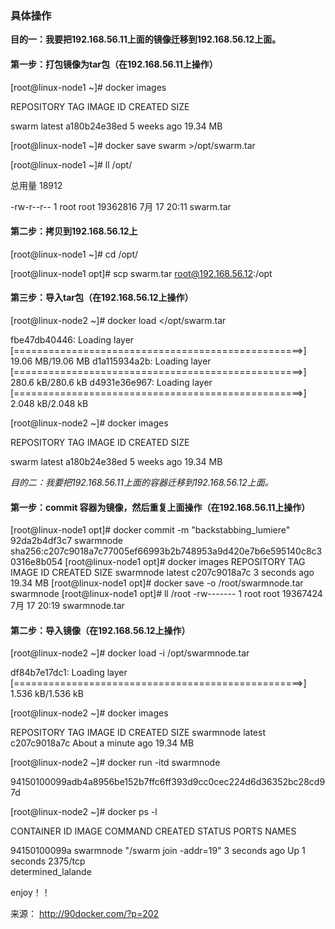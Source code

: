 ### 具体操作

<strong> 目的一：我要把192.168.56.11上面的镜像迁移到192.168.56.12上面。 </strong>

#### 第一步：打包镜像为tar包（在192.168.56.11上操作）
[root@linux-node1 ~]# docker images

REPOSITORY          TAG                 IMAGE ID            CREATED             SIZE

swarm               latest              a180b24e38ed        5 weeks ago         19.34 MB

[root@linux-node1 ~]# docker save swarm >/opt/swarm.tar

[root@linux-node1 ~]# ll /opt/

总用量 18912

-rw-r--r-- 1 root root 19362816 7月  17 20:11 swarm.tar

#### 第二步：拷贝到192.168.56.12上

[root@linux-node1 ~]# cd /opt/

[root@linux-node1 opt]# scp swarm.tar root@192.168.56.12:/opt

#### 第三步：导入tar包（在192.168.56.12上操作）

[root@linux-node2 ~]# docker load </opt/swarm.tar 

  fbe47db40446: Loading layer [==================================================>] 19.06 MB/19.06 MB
  d1a115934a2b: Loading layer [==================================================>] 280.6 kB/280.6 kB
  d4931e36e967: Loading layer [==================================================>] 2.048 kB/2.048 kB
  
[root@linux-node2 ~]# docker images

REPOSITORY          TAG                 IMAGE ID            CREATED             SIZE

swarm               latest              a180b24e38ed        5 weeks ago         19.34 MB


<em> 目的二：我要把192.168.56.11上面的容器迁移到192.168.56.12上面。</em>

#### 第一步：commit 容器为镜像，然后重复上面操作（在192.168.56.11上操作）
[root@linux-node1 opt]# docker commit -m "backstabbing_lumiere" 92da2b4df3c7  swarmnode
sha256:c207c9018a7c77005ef66993b2b748953a9d420e7b6e595140c8c30316e8b054
[root@linux-node1 opt]# docker images
REPOSITORY          TAG                 IMAGE ID            CREATED             SIZE
swarmnode           latest              c207c9018a7c        3 seconds ago       19.34 MB
[root@linux-node1 opt]# docker save -o /root/swarmnode.tar swarmnode 
[root@linux-node1 opt]# ll /root
-rw-------  1 root root 19367424 7月  17 20:19 swarmnode.tar

#### 第二步：导入镜像（在192.168.56.12上操作）

[root@linux-node2 ~]# docker load -i /opt/swarmnode.tar 

df84b7e17dc1: Loading layer [==================================================>] 1.536 kB/1.536 kB

[root@linux-node2 ~]# docker images

REPOSITORY          TAG                 IMAGE ID            CREATED              SIZE
swarmnode           latest              c207c9018a7c        About a minute ago   19.34 MB

[root@linux-node2 ~]# docker run -itd swarmnode

94150100099adb4a8956be152b7ffc6ff393d9cc0cec224d6d36352bc28cd97d

[root@linux-node2 ~]# docker ps -l

CONTAINER ID        IMAGE               COMMAND                  CREATED             STATUS              PORTS               NAMES

94150100099a        swarmnode           "/swarm join -addr=19"   3 seconds ago       Up 1 seconds        2375/tcp            
determined_lalande

enjoy！！

来源： http://90docker.com/?p=202
